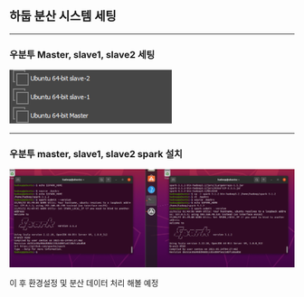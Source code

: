 ## 하둡 분산 시스템 세팅
-------

### 우분투 Master, slave1, slave2 세팅
![우분투분산](./image/%EC%9A%B0%EB%B6%84%ED%88%AC%20%EB%B6%84%EC%82%B0.png)

-------

### 우분투 master, slave1, slave2 spark 설치

 
![스파크설치](./image/Slave%20spark%EC%84%A4%EC%B9%98.png)

이 후 환경설정 및 분산 데이터 처리 해볼 예정
